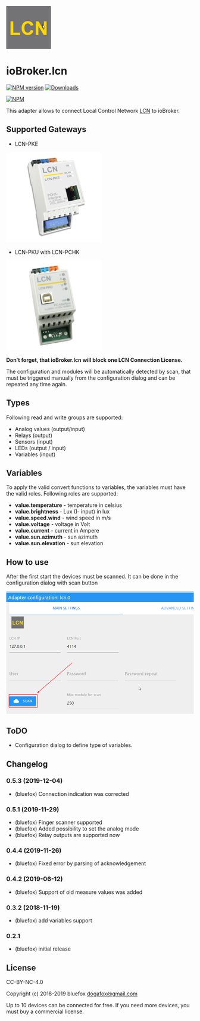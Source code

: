 ![Logo](admin/lcn.png)
# ioBroker.lcn

[![NPM version](http://img.shields.io/npm/v/iobroker.lcn.svg)](https://www.npmjs.com/package/iobroker.lcn)
[![Downloads](https://img.shields.io/npm/dm/iobroker.lcn.svg)](https://www.npmjs.com/package/iobroker.lcn)

[![NPM](https://nodei.co/npm/iobroker.lcn.png?downloads=true)](https://nodei.co/npm/iobroker.lcn/)

This adapter allows to connect Local Control Network [LCN](https://www.lcn.eu/) to ioBroker.

## Supported Gateways
- LCN-PKE

![pke](img/lcn-pke.png)

- LCN-PKU with LCN-PCHK

![pke](img/lcn-pku.png)

**Don't forget, that ioBroker.lcn will block one LCN Connection License.**

The configuration and modules will be automatically detected by scan, that must be triggered manually from the configuration dialog and can be repeated any time again.

## Types
Following read and write groups are supported:
- Analog values (output/input)
- Relays (output)
- Sensors (input)
- LEDs (output / input)
- Variables (input)

## Variables
To apply the valid convert functions to variables, the variables must have the valid roles. Following roles are supported:

- **value.temperature** - temperature in celsius
- **value.brightness** - Lux (I- input) in lux
- **value.speed.wind** - wind speed in m/s
- **value.voltage** - voltage in Volt
- **value.current** - current in Ampere
- **value.sun.azimuth** - sun azimuth
- **value.sun.elevation** - sun elevation

## How to use
After the first start the devices must be scanned. It can be done in the configuration dialog with scan button

![scan](img/scanButton.png)

## ToDO
- Configuration dialog to define type of variables.

## Changelog
### 0.5.3 (2019-12-04)
* (bluefox) Connection indication was corrected

### 0.5.1 (2019-11-29)
* (bluefox) Finger scanner supported
* (bluefox) Added possibility to set the analog mode
* (bluefox) Relay outputs are supported now

### 0.4.4 (2019-11-26)
* (bluefox) Fixed error by parsing of acknowledgement

### 0.4.2 (2019-06-12)
* (bluefox) Support of old measure values was added

### 0.3.2 (2018-11-19)
* (bluefox) add variables support

### 0.2.1
* (bluefox) initial release

## License
CC-BY-NC-4.0

Copyright (c) 2018-2019 bluefox <dogafox@gmail.com>

Up to 10 devices can be connected for free. If you need more devices, you must buy a commercial license.